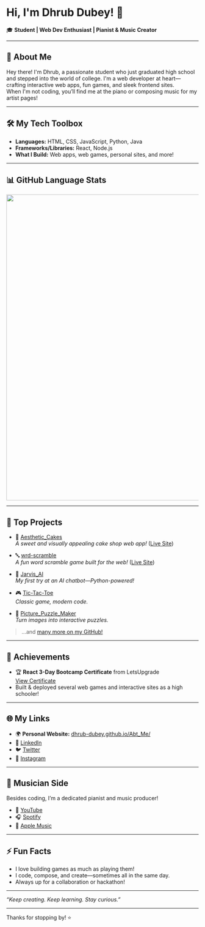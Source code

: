 # Hi, I'm Dhrub Dubey! 👋

🎓 **Student | Web Dev Enthusiast | Pianist & Music Creator**

---

## 🚀 About Me

Hey there! I'm Dhrub, a passionate student who just graduated high school and stepped into the world of college. I'm a web developer at heart—crafting interactive web apps, fun games, and sleek frontend sites.  
When I'm not coding, you’ll find me at the piano or composing music for my artist pages!

---

## 🛠️ My Tech Toolbox

- **Languages:** HTML, CSS, JavaScript, Python, Java
- **Frameworks/Libraries:** React, Node.js
- **What I Build:** Web apps, web games, personal sites, and more!

---

## 📊 GitHub Language Stats

<img src="https://github-readme-stats.vercel.app/api/top-langs/?username=dhrub-dubey&layout=compact&theme=github_dark&langs_count=10" width="800"/>

---

## 🌟 Top Projects

- 🎂 [Aesthetic_Cakes](https://github.com/dhrub-dubey/Aesthetic_Cakes)  
  *A sweet and visually appealing cake shop web app!* ([Live Site](https://dhrub-dubey.github.io/Aesthetic_Cakes/))

- 🔤 [wrd-scramble](https://github.com/dhrub-dubey/wrd-scramble)  
  *A fun word scramble game built for the web!* ([Live Site](https://dhrub-dubey.github.io/wrd-scramble/))

- 🤖 [Jarvis_AI](https://github.com/dhrub-dubey/Jarvis_AI)  
  *My first try at an AI chatbot—Python-powered!*

- 🎮 [Tic-Tac-Toe](https://github.com/dhrub-dubey/Tic-Tac-Toe)  
  *Classic game, modern code.*

- 🧩 [Picture_Puzzle_Maker](https://github.com/dhrub-dubey/Picture_Puzzle_Maker)  
  *Turn images into interactive puzzles.*

> ...and [many more on my GitHub!](https://github.com/dhrub-dubey?tab=repositories)

---

## 🏅 Achievements

- 🏆 **React 3-Day Bootcamp Certificate** from LetsUpgrade  
  [View Certificate](https://verify.letsupgrade.in/certificate/LUERJSJUN125944)
- Built & deployed several web games and interactive sites as a high schooler!

---

## 🌐 My Links

- 🌍 **Personal Website:** [dhrub-dubey.github.io/Abt_Me/](https://dhrub-dubey.github.io/Abt_Me/)
- 💼 [LinkedIn](https://www.linkedin.com/in/dhrub-dubey-3b1860214/)
- 🐦 [Twitter](https://x.com/DhrubDubey4)
- 📸 [Instagram](https://www.instagram.com/dhru_bdubey/)

---

## 🎹 Musician Side

Besides coding, I’m a dedicated pianist and music producer!
- 🎵 [YouTube](https://www.youtube.com/@dhrubakawatson)
- 🎧 [Spotify](https://artists.spotify.com/c/artist/1R8LHTbeizJIbTB0ICp7I6/profile/overview)
- 🍏 [Apple Music](https://music.apple.com/gb/artist/watsons-lighted-keys/1803208420)

---

## ⚡ Fun Facts

- I love building games as much as playing them!
- I code, compose, and create—sometimes all in the same day.
- Always up for a collaboration or hackathon!

---

_“Keep creating. Keep learning. Stay curious.”_

---

Thanks for stopping by! ⭐  
